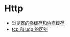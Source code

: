 # Http

- [浏览器的强缓存和协商缓存](https://github.com/zxf4399/interview/issues/1)
- [tcp 和 udp 的区别](https://github.com/)
